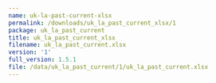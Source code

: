 ```yaml
---
name: uk-la-past-current-xlsx
permalink: /downloads/uk_la_past_current_xlsx/1
package: uk_la_past_current
title: uk_la_past_current_xlsx
filename: uk_la_past_current.xlsx
version: '1'
full_version: 1.5.1
file: /data/uk_la_past_current/1/uk_la_past_current.xlsx
---
```

